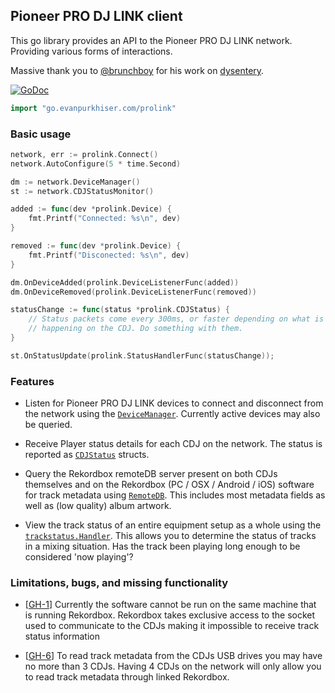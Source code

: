 ## Pioneer PRO DJ LINK client

This go library provides an API to the Pioneer PRO DJ LINK network. Providing
various forms of interactions.

Massive thank you to [@brunchboy](https://github.com/brunchboy) for his work on
[dysentery](https://github.com/brunchboy/dysentery).

[![GoDoc](https://godoc.org/go.evanpurkhiser.com/prolink?status.svg)](https://godoc.org/go.evanpurkhiser.com/prolink)

```go
import "go.evanpurkhiser.com/prolink"
```

### Basic usage

```go
network, err := prolink.Connect()
network.AutoConfigure(5 * time.Second)

dm := network.DeviceManager()
st := network.CDJStatusMonitor()

added := func(dev *prolink.Device) {
    fmt.Printf("Connected: %s\n", dev)
}

removed := func(dev *prolink.Device) {
    fmt.Printf("Disconected: %s\n", dev)
}

dm.OnDeviceAdded(prolink.DeviceListenerFunc(added))
dm.OnDeviceRemoved(prolink.DeviceListenerFunc(removed))

statusChange := func(status *prolink.CDJStatus) {
    // Status packets come every 300ms, or faster depending on what is
    // happening on the CDJ. Do something with them.
}

st.OnStatusUpdate(prolink.StatusHandlerFunc(statusChange));
```

### Features

 * Listen for Pioneer PRO DJ LINK devices to connect and disconnect from the
   network using the
   [`DeviceManager`](https://godoc.org/go.evanpurkhiser.com/prolink#DeviceManager).
   Currently active devices may also be queried.

 * Receive Player status details for each CDJ on the network. The status is
   reported as
   [`CDJStatus`](https://godoc.org/go.evanpurkhiser.com/prolink#CDJStatus)
   structs.

 * Query the Rekordbox remoteDB server present on both CDJs themselves and on
   the Rekordbox (PC / OSX / Android / iOS) software for track metadata using
   [`RemoteDB`](https://godoc.org/go.evanpurkhiser.com/prolink#RemoteDB). This
   includes most metadata fields as well as (low quality) album artwork.

 * View the track status of an entire equipment setup as a whole using the
   [`trackstatus.Handler`](https://godoc.org/github.com/EvanPurkhiser/prolink-go/trackstatus#Handler).
   This allows you to determine the status of tracks in a mixing situation. Has
   the track been playing long enough to be considered 'now playing'?

### Limitations, bugs, and missing functionality

 * [[GH-1](https://github.com/EvanPurkhiser/prolink-go/issues/1)] Currently the
   software cannot be run on the same machine that is running Rekordbox.
   Rekordbox takes exclusive access to the socket used to communicate to the
   CDJs making it impossible to receive track status information

 * [[GH-6](https://github.com/EvanPurkhiser/prolink-go/issues/6)] To read track
   metadata from the CDJs USB drives you may have no more than 3 CDJs. Having 4
   CDJs on the network will only allow you to read track metadata through
   linked Rekordbox.

